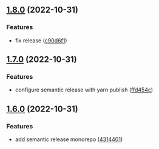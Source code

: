 ## [1.8.0](https://github.com/matheuswanted/test-monorepo-yarn/compare/1.7.0...1.8.0) (2022-10-31)


### Features

* fix release ([c90d6f1](https://github.com/matheuswanted/test-monorepo-yarn/commit/c90d6f11d6b2d582d10a4367559392e53248e0e4))

## [1.7.0](https://github.com/matheuswanted/test-monorepo-yarn/compare/1.6.0...1.7.0) (2022-10-31)


### Features

* configure semantic release with yarn publish ([ffd454c](https://github.com/matheuswanted/test-monorepo-yarn/commit/ffd454cdbe711e7c28e43a2a4186f31acd55c7cf))

## [1.6.0](https://github.com/matheuswanted/test-monorepo-yarn/compare/1.5.0...1.6.0) (2022-10-31)


### Features

* add semantic release monorepo ([4314401](https://github.com/matheuswanted/test-monorepo-yarn/commit/4314401bce01d6223964dc145a19842026a14ff6))
